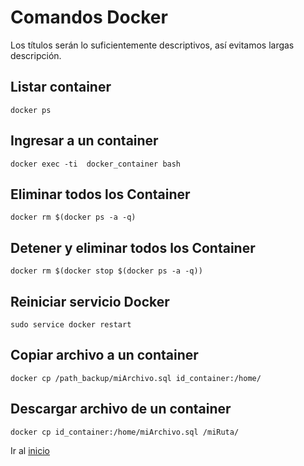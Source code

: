 
# Comandos Docker

Los títulos serán lo suficientemente descriptivos, así evitamos largas descripción. 

## Listar container

```
docker ps 
```

## Ingresar a un container

```
docker exec -ti  docker_container bash
```

## Eliminar todos los Container
```
docker rm $(docker ps -a -q)
```

## Detener y eliminar todos los  Container
```
docker rm $(docker stop $(docker ps -a -q))
```
## Reiniciar servicio Docker
```
sudo service docker restart
```
## Copiar archivo a un container
```
docker cp /path_backup/miArchivo.sql id_container:/home/
```

## Descargar archivo de un container
```
docker cp id_container:/home/miArchivo.sql /miRuta/
```

Ir al [inicio](../README.md)